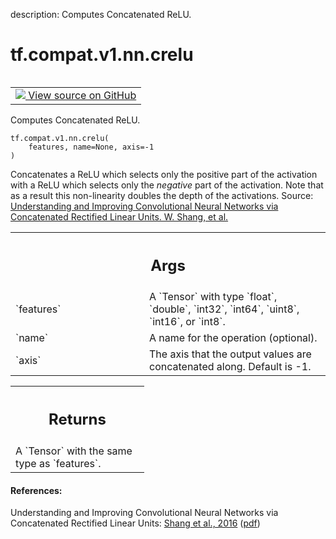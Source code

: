 description: Computes Concatenated ReLU.

<div itemscope itemtype="http://developers.google.com/ReferenceObject">
<meta itemprop="name" content="tf.compat.v1.nn.crelu" />
<meta itemprop="path" content="Stable" />
</div>

# tf.compat.v1.nn.crelu

<!-- Insert buttons and diff -->

<table class="tfo-notebook-buttons tfo-api nocontent" align="left">
<td>
  <a target="_blank" href="https://github.com/tensorflow/tensorflow/blob/r2.3/tensorflow/python/ops/nn_ops.py#L3397-L3427">
    <img src="https://www.tensorflow.org/images/GitHub-Mark-32px.png" />
    View source on GitHub
  </a>
</td>
</table>



Computes Concatenated ReLU.

<pre class="devsite-click-to-copy prettyprint lang-py tfo-signature-link">
<code>tf.compat.v1.nn.crelu(
    features, name=None, axis=-1
)
</code></pre>



<!-- Placeholder for "Used in" -->

Concatenates a ReLU which selects only the positive part of the activation
with a ReLU which selects only the *negative* part of the activation.
Note that as a result this non-linearity doubles the depth of the activations.
Source: [Understanding and Improving Convolutional Neural Networks via
Concatenated Rectified Linear Units. W. Shang, et
al.](https://arxiv.org/abs/1603.05201)

<!-- Tabular view -->
 <table class="responsive fixed orange">
<colgroup><col width="214px"><col></colgroup>
<tr><th colspan="2"><h2 class="add-link">Args</h2></th></tr>

<tr>
<td>
`features`
</td>
<td>
A `Tensor` with type `float`, `double`, `int32`, `int64`, `uint8`,
`int16`, or `int8`.
</td>
</tr><tr>
<td>
`name`
</td>
<td>
A name for the operation (optional).
</td>
</tr><tr>
<td>
`axis`
</td>
<td>
The axis that the output values are concatenated along. Default is -1.
</td>
</tr>
</table>



<!-- Tabular view -->
 <table class="responsive fixed orange">
<colgroup><col width="214px"><col></colgroup>
<tr><th colspan="2"><h2 class="add-link">Returns</h2></th></tr>
<tr class="alt">
<td colspan="2">
A `Tensor` with the same type as `features`.
</td>
</tr>

</table>



#### References:

Understanding and Improving Convolutional Neural Networks via Concatenated
Rectified Linear Units:
  [Shang et al., 2016](http://proceedings.mlr.press/v48/shang16)
  ([pdf](http://proceedings.mlr.press/v48/shang16.pdf))

